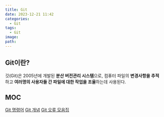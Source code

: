 ```yaml
---
title: Git
date: 2023-12-21 11:42
categories:
  - Git
tags:
  - Git
image: 
path:
---
```


## Git이란?
깃(Git)은 2005년에 개발된 **분산 버전관리 시스템**으로, 컴퓨터 파일의 **변경사항을 추적**하고 **여러명의 사용자들 간 파일에 대한 작업을 조율**하는데 사용된다.

## MOC
[Git 명령어](https://sonjh919.github.io/posts/Git-명령어)
[Git 개념](https://sonjh919.github.io/posts/Git-개념)
[Git 오류 모음집](https://sonjh919.github.io/posts/Git-오류-모음집)

